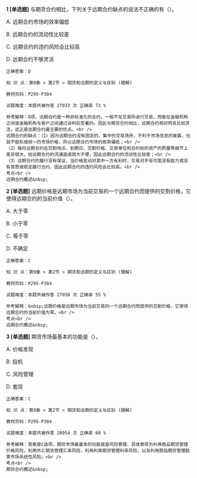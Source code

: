 **1 [单选题]** 与期货合约相比，下列关于远期合约缺点的说法不正确的有（）。

A. 远期合约市场的效率偏低

B. 远期合约的流动性比较差

C. 远期合约的违约风险会比较高

D. 远期合约不够灵活

```
正确答案：D

知 识 点：第9章 > 第2节 > 期货和远期的定义与区别 (理解)

教材页码：P295-P304

试题难度：本题共被作答 27033 次 正确率 73 %

参考解释：D项，远期合约是一种非标准化的合约，一般不在交易所进行交易，而是在金融机构之间或金融机构与客户之间通过谈判后签署的。因此与期货合约相比，远期合约相对而言比较灵活，这正是远期合约最主要的优点。<br />
远期合约的缺点：（1）因为远期合约没有固定的、集中的交易场所，不利于市场信息的披露，也就不能形成统一的市场价格，所以远期合约市场的效率偏低；<br />
（2）每份远期合约在交割地点、到期日、交割价格、交易单位和合约标的资产的质量等细节上差异很大，给远期合约的流通造成很大不便，因此远期合约的流动性比较差；<br />
（3）远期合约的履行没有保证，当价格变动对其中一方有利时，交易对手有可能没有能力或没有意愿按规定履行合约，因此远期合约的违约风险会比较高。<br />
考点<br />
远期合约概述&nbsp;
```


**2 [单选题]** 远期价格是远期市场为当前交易的一个远期合约而提供的交割价格，它使得远期合约的当前价值（）。

A. 大于零

B. 小于零

C. 等于零

D. 不确定

```
正确答案：C

知 识 点：第9章 > 第2节 > 期货和远期的定义与区别 (理解)

教材页码：P295-P304

试题难度：本题共被作答 27958 次 正确率 55 %

参考解释：&nbsp;远期价格是远期市场为当前交易的一个远期合约而提供的交割价格，它使得远期合约的当前价值为零。<br />
考点<br />
远期合约概述&nbsp;
```


**3 [单选题]** 期货市场最基本的功能是（）。

A. 价格发现

B. 投机

C. 风险管理

D. 套现

```
正确答案：C

知 识 点：第9章 > 第2节 > 期货和远期的定义与区别 (理解)

教材页码：P295-P304

试题难度：本题共被作答 28954 次 正确率 60 %

参考解释：答案是C选项，期货市场最基本的功能就是风险管理，具体表现为利用商品期货管理价格风险，利用外汇期货管理汇率风险，利用利率期货管理利率风险，以及利用股指期货管理股票市场系统性风险。<br />
考点<br />
期货合约概述&nbsp;
```

